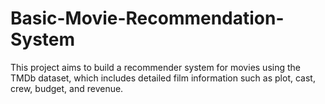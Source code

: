 # Basic-Movie-Recommendation-System
This project aims to build a recommender system for movies using the TMDb dataset, which includes detailed film information such as plot, cast, crew, budget, and revenue. 
